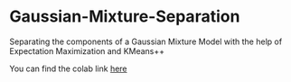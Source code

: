 # Gaussian-Mixture-Separation
Separating the components of a Gaussian Mixture Model with the help of Expectation Maximization and KMeans++

You can find the colab link [here](https://colab.research.google.com/drive/1IcUZcdq-cL-r1AL6xA7OFbWkkobgC2or)
